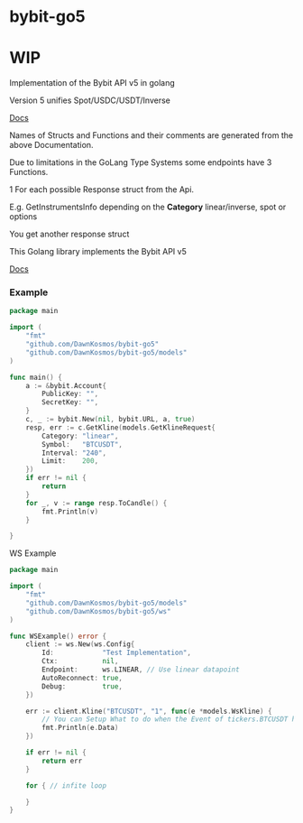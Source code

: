 # bybit-go5

# WIP

Implementation of the Bybit API v5 in golang

Version 5 unifies Spot/USDC/USDT/Inverse

[Docs](https://bybit-exchange.github.io/docs/v5/intro)

Names of Structs and Functions and their comments are generated from the above Documentation.

Due to limitations in the GoLang Type Systems some endpoints have 3 Functions. 

1 For each possible Response struct from the Api.

E.g. GetInstrumentsInfo depending on the **Category** linear/inverse, spot or options

You get another response struct



This Golang library implements the Bybit API v5

[Docs](https://bybit-exchange.github.io/docs/v5/intro)

### Example
```go
package main

import (
	"fmt"
	"github.com/DawnKosmos/bybit-go5"
	"github.com/DawnKosmos/bybit-go5/models"
)

func main() {
	a := &bybit.Account{
		PublicKey: "",
		SecretKey: "",
	}
	c, _ := bybit.New(nil, bybit.URL, a, true)
	resp, err := c.GetKline(models.GetKlineRequest{
		Category: "linear",
		Symbol:   "BTCUSDT",
		Interval: "240",
		Limit:    200,
	})
	if err != nil {
		return
	}
	for _, v := range resp.ToCandle() {
		fmt.Println(v)
	}

}
```

WS Example
```go
package main

import (
	"fmt"
	"github.com/DawnKosmos/bybit-go5/models"
	"github.com/DawnKosmos/bybit-go5/ws"
)

func WSExample() error {
	client := ws.New(ws.Config{
		Id:            "Test Implementation",
		Ctx:           nil,
		Endpoint:      ws.LINEAR, // Use linear datapoint
		AutoReconnect: true,
		Debug:         true,
	})

	err := client.Kline("BTCUSDT", "1", func(e *models.WsKline) {
		// You can Setup What to do when the Event of tickers.BTCUSDT happens, e.g. Save in a DB
		fmt.Println(e.Data)
	})

	if err != nil {
		return err
	}

	for { // infite loop

	}
}
```

